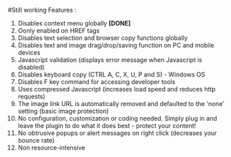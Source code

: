 #Still working
Features : 
<ol>
  <li>Disables context menu globally <strong>[DONE]</strong></li>
  <li>Oonly enabled on HREF tags</li>
  <li>Disables text selection and browser copy functions globally </li>
  <li>Disables text and image drag/drop/saving function on PC and mobile devices</li>
  <li>Javascript validation (displays error message when Javascript is disabled) </li>
  <li>Disables keyboard copy (CTRL A, C, X, U, P and S) - Windows OS </li>
  <li>Disables F key command for accessing developer tools</li>
  <li>Uses compressed Javascript (increases load speed and reduces http requests)</li>
  <li>The image link URL is automatically removed and defaulted to the 'none' setting (basic image protection)</li>
  <li>No configuration, customization or coding needed. Simply plug in and leave the plugin to do what it does best - protect your content!</li>
  <li>No obtrusive popups or alert messages on right click (decreases your bounce rate)</li>
  <li>Non resource-intensive</li>
</ol>
